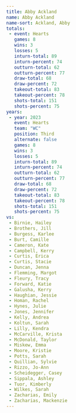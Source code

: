 ```yaml
---
title: Abby Ackland
name: Abby Ackland
name-sort: Ackland, Abby
totals:
 - event: Hearts
   games: 8
   wins: 3
   losses: 5
   inturn-total: 89
   inturn-percent: 74
   outturn-total: 62
   outturn-percent: 77
   draw-total: 68
   draw-percent: 72
   takeout-total: 83
   takeout-percent: 78
   shots-total: 151
   shots-percent: 75
years:
 - year: 2023
   event: Hearts
   team: "WC"
   position: Third
   alternate: false
   games: 8
   wins: 3
   losses: 5
   inturn-total: 89
   inturn-percent: 74
   outturn-total: 62
   outturn-percent: 77
   draw-total: 68
   draw-percent: 72
   takeout-total: 83
   takeout-percent: 78
   shots-total: 151
   shots-percent: 75
vs:
 - Birnie, Hailey
 - Brothers, Jill
 - Burgess, Karlee
 - Burt, Camille
 - Cameron, Kate
 - Campbell, Kerry
 - Curtis, Erica
 - Curtis, Stacie
 - Duncan, Jenna
 - Flemming, Margot
 - Fleury, Tracy
 - Forward, Katie
 - Galusha, Kerry
 - Haughian, Jessie
 - Homan, Rachel
 - Hynes, Julie
 - Jones, Jennifer
 - Kelly, Andrea
 - Koltun, Sarah
 - Lilly, Kendra
 - McCarville, Krista
 - McDonald, Taylor
 - Miskew, Emma
 - Moore, Kristie
 - Potts, Sarah
 - Quillian, Sylvie
 - Rizzo, Jo-Ann
 - Scheidegger, Casey
 - Sippala, Ashley
 - Tuor, Kimberly
 - Wilkes, Sarah
 - Zacharias, Emily
 - Zacharias, Mackenzie
---
```

